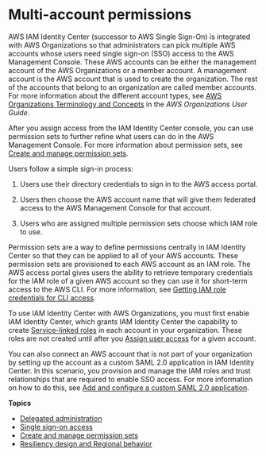 # Multi\-account permissions<a name="manage-your-accounts"></a>

AWS IAM Identity Center \(successor to AWS Single Sign\-On\) is integrated with AWS Organizations so that administrators can pick multiple AWS accounts whose users need single sign\-on \(SSO\) access to the AWS Management Console\. These AWS accounts can be either the management account of the AWS Organizations or a member account\. A management account is the AWS account that is used to create the organization\. The rest of the accounts that belong to an organization are called member accounts\. For more information about the different account types, see [AWS Organizations Terminology and Concepts](http://docs.aws.amazon.com/organizations/latest/userguide/orgs_getting-started_concepts.html) in the *AWS Organizations User Guide*\.

After you assign access from the IAM Identity Center console, you can use permission sets to further refine what users can do in the AWS Management Console\. For more information about permission sets, see [Create and manage permission sets](permissionsets.md)\. 

Users follow a simple sign\-in process:

1. Users use their directory credentials to sign in to the AWS access portal\.

1. Users then choose the AWS account name that will give them federated access to the AWS Management Console for that account\.

1. Users who are assigned multiple permission sets choose which IAM role to use\.

Permission sets are a way to define permissions centrally in IAM Identity Center so that they can be applied to all of your AWS accounts\. These permission sets are provisioned to each AWS account as an IAM role\. The AWS access portal gives users the ability to retrieve temporary credentials for the IAM role of a given AWS account so they can use it for short\-term access to the AWS CLI\. For more information, see [Getting IAM role credentials for CLI access](howtogetcredentials.md)\.

To use IAM Identity Center with AWS Organizations, you must first enable IAM Identity Center, which grants IAM Identity Center the capability to create [Service\-linked roles](slrconcept.md) in each account in your organization\. These roles are not created until after you [Assign user access](useraccess.md#assignusers) for a given account\.

You can also connect an AWS account that is not part of your organization by setting up the account as a custom SAML 2\.0 application in IAM Identity Center\. In this scenario, you provision and manage the IAM roles and trust relationships that are required to enable SSO access\. For more information on how to do this, see [Add and configure a custom SAML 2\.0 application](samlapps.md#addconfigcustomapp)\.

**Topics**
+ [Delegated administration](delegated-admin.md)
+ [Single sign\-on access](useraccess.md)
+ [Create and manage permission sets](permissionsets.md)
+ [Resiliency design and Regional behavior](resiliency-regional-behavior.md)